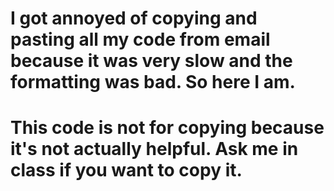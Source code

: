 # I got annoyed of copying and pasting all my code from email because it was very slow and the formatting was bad. So here I am.
# This code is not for copying because it's not actually helpful. Ask me in class if you want to copy it.
